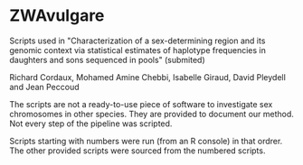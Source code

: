 # ZWAvulgare
Scripts used in "Characterization of a sex-determining region and its genomic context via statistical estimates of haplotype frequencies in daughters and sons sequenced in pools" (submited)

Richard Cordaux, Mohamed Amine Chebbi, Isabelle Giraud, David Pleydell and Jean Peccoud

The scripts are not a ready-to-use piece of software to investigate sex chromosomes in other species.
They are provided to document our method.
Not every step of the pipeline was scripted.

Scripts starting with numbers were run (from an R console) in that ordrer.
The other provided scripts were sourced from the numbered scripts.
